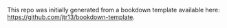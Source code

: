 This repo was initially generated from a bookdown template available here: https://github.com/jtr13/bookdown-template.

